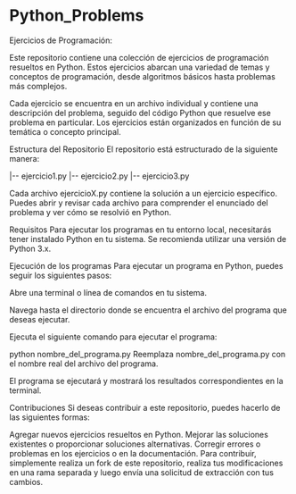 # Python_Problems

Ejercicios de Programación:

Este repositorio contiene una colección de ejercicios de programación resueltos en Python. Estos ejercicios abarcan una variedad de temas y conceptos de programación, desde algoritmos básicos hasta problemas más complejos.

Cada ejercicio se encuentra en un archivo individual y contiene una descripción del problema, seguido del código Python que resuelve ese problema en particular. Los ejercicios están organizados en función de su temática o concepto principal.

Estructura del Repositorio
El repositorio está estructurado de la siguiente manera:


|-- ejercicio1.py
|-- ejercicio2.py
|-- ejercicio3.py

Cada archivo ejercicioX.py contiene la solución a un ejercicio específico. Puedes abrir y revisar cada archivo para comprender el enunciado del problema y ver cómo se resolvió en Python.

Requisitos
Para ejecutar los programas en tu entorno local, necesitarás tener instalado Python en tu sistema. Se recomienda utilizar una versión de Python 3.x.

Ejecución de los programas
Para ejecutar un programa en Python, puedes seguir los siguientes pasos:

Abre una terminal o línea de comandos en tu sistema.

Navega hasta el directorio donde se encuentra el archivo del programa que deseas ejecutar.

Ejecuta el siguiente comando para ejecutar el programa:


python nombre_del_programa.py
Reemplaza nombre_del_programa.py con el nombre real del archivo del programa.

El programa se ejecutará y mostrará los resultados correspondientes en la terminal.

Contribuciones
Si deseas contribuir a este repositorio, puedes hacerlo de las siguientes formas:

Agregar nuevos ejercicios resueltos en Python.
Mejorar las soluciones existentes o proporcionar soluciones alternativas.
Corregir errores o problemas en los ejercicios o en la documentación.
Para contribuir, simplemente realiza un fork de este repositorio, realiza tus modificaciones en una rama separada y luego envía una solicitud de extracción con tus cambios.


